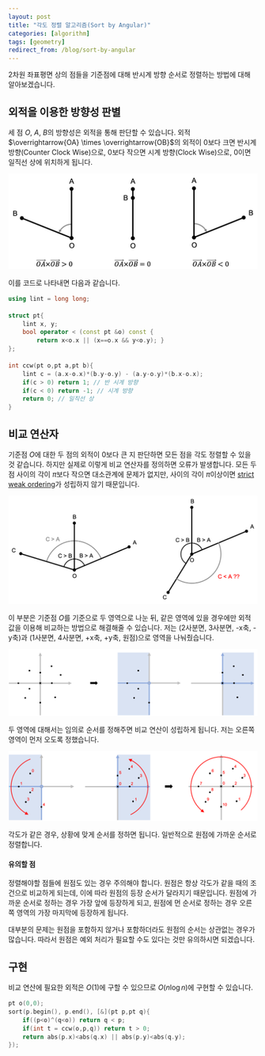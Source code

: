```yaml
---
layout: post
title: "각도 정렬 알고리즘(Sort by Angular)"
categories: [algorithm]
tags: [geometry]
redirect_from: /blog/sort-by-angular
---
```


2차원 좌표평면 상의 점들을 기준점에 대해 반시계 방향 순서로 정렬하는 방법에 대해 알아보겠습니다.

## 외적을 이용한 방향성 판별

세 점 $O$, $A$, $B$의 방향성은 외적을 통해 판단할 수 있습니다. 외적 $\overrightarrow{OA} \times \overrightarrow{OB}$의 외적이 0보다 크면 반시계 방향(Counter Clock Wise)으로, $0$보다 작으면 시계 방향(Clock Wise)으로, $0$이면 일직선 상에 위치하게 됩니다.

![sort-by-angular-1](../assets/image/2021-06-05-sort-by-angular/sort-by-angular-1.png)

이를 코드로 나타내면 다음과 같습니다.

```cpp
using lint = long long;

struct pt{
    lint x, y;
    bool operator < (const pt &o) const {
        return x<o.x || (x==o.x && y<o.y); }
};

int ccw(pt o,pt a,pt b){
    lint c = (a.x-o.x)*(b.y-o.y) - (a.y-o.y)*(b.x-o.x);
    if(c > 0) return 1; // 반 시계 방향
    if(c < 0) return -1; // 시계 방향
    return 0; // 일직선 상
}
```

## 비교 연산자

기준점 $O$에 대한 두 점의 외적이 0보다 큰 지 판단하면 모든 점을 각도 정렬할 수 있을 것 같습니다. 하지만 실제로 이렇게 비교 연산자를 정의하면 오류가 발생합니다. 모든 두 점 사이의 각이 $\pi$보다 작으면 대소관계에 문제가 없지만, 사이의 각이 $\pi$이상이면 [strict weak ordering](https://en.cppreference.com/w/cpp/named_req/Compare)가 성립하지 않기 때문입니다.

![sort-by-angular-2](../assets/image/2021-06-05-sort-by-angular/sort-by-angular-2.png)

 이 부분은 기준점 $O$를 기준으로 두 영역으로 나눈 뒤, 같은 영역에 있을 경우에만 외적 값을 이용해 비교하는 방법으로 해결해줄 수 있습니다. 저는 (2사분면, 3사분면, -x축, -y축)과 (1사분면, 4사분면, +x축, +y축, 원점)으로 영역을 나눠줬습니다.

![sort-by-angular-3](../assets/image/2021-06-05-sort-by-angular/sort-by-angular-3.png)

두 영역에 대해서는 임의로 순서를 정해주면 비교 연산이 성립하게 됩니다. 저는 오른쪽 영역이 먼저 오도록 정했습니다.

![sort-by-angular-4](../assets/image/2021-06-05-sort-by-angular/sort-by-angular-4.png)

각도가 같은 경우, 상황에 맞게 순서를 정하면 됩니다. 일반적으로 원점에 가까운 순서로 정렬합니다.

#### 유의할 점

정렬해야할 점들에 원점도 있는 경우 주의해야 합니다. 원점은 항상 각도가 같을 때의 조건으로 비교하게 되는데, 이에 따라 원점의 등장 순서가 달라지기 때문입니다. 원점에 가까운 순서로 정하는 경우 가장 앞에 등장하게 되고, 원점에 먼 순서로 정하는 경우 오른쪽 영역의 가장 마지막에 등장하게 됩니다.

대부분의 문제는 원점을 포함하지 않거나 포함하더라도 원점의 순서는 상관없는 경우가 많습니다. 따라서 원점은 예외 처리가 필요할 수도 있다는 것만 유의하시면 되겠습니다.

## 구현

비교 연산에 필요한 외적은 $O(1)$에 구할 수 있으므로 $O(n \log n)$에 구현할 수 있습니다.

```cpp
pt o(0,0);
sort(p.begin(), p.end(), [&](pt p,pt q){
    if((p<o)^(q<o)) return q < p;
    if(int t = ccw(o,p,q)) return t > 0;
    return abs(p.x)<abs(q.x) || abs(p.y)<abs(q.y);
});
```
